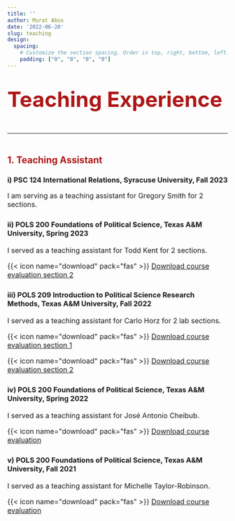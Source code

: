 ```yaml
---
title: ''
author: Murat Abus
date: '2022-06-20'
slug: teaching
design:
  spacing:
    # Customize the section spacing. Order is top, right, bottom, left.
    padding: ["0", "0", "0", "0"]  
---
```


<font size="7"><h1 style="color:#ae1717;">Teaching Experience</h1>
<hr/> </font>

### <h2 style="color:#ae1717;">1. Teaching Assistant</h2> 

### <font size="3">i) PSC 124 International Relations, Syracuse University, Fall 2023
I am serving as a teaching assistant for Gregory Smith for 2 sections.

### <font size="3">ii) POLS 200 Foundations of Political Science, Texas A&M University, Spring 2023
I served as a teaching assistant for Todd Kent for 2 sections.

{{< icon name="download" pack="fas" >}} [Download course evaluation section 2](/uploads/POLS200_evaluation_Spring_2023_2.pdf) 

### <font size="3">iii) POLS 209 Introduction to Political Science Research Methods, Texas A&M University, Fall 2022
I served as a teaching assistant for Carlo Horz for 2 lab sections.

{{< icon name="download" pack="fas" >}} [Download course evaluation section 1](/uploads/POLS209_evaluation_Fall_2022_1.pdf)

{{< icon name="download" pack="fas" >}} [Download course evaluation section 2](/uploads/POLS209_evaluation_Fall_2022_2.pdf) </font> 

### <font size="3">iv) POLS 200 Foundations of Political Science, Texas A&M University, Spring 2022
I served as a teaching assistant for José Antonio Cheibub.

{{< icon name="download" pack="fas" >}} [Download course evaluation](/uploads/POLS200_evaluation_Spring_2022.pdf) </font>

### <font size="3">v) POLS 200 Foundations of Political Science, Texas A&M University, Fall 2021
I served as a teaching assistant for Michelle Taylor-Robinson.

{{< icon name="download" pack="fas" >}} [Download course evaluation](/uploads/POLS200_evaluation_Fall_2021.pdf)
</font>